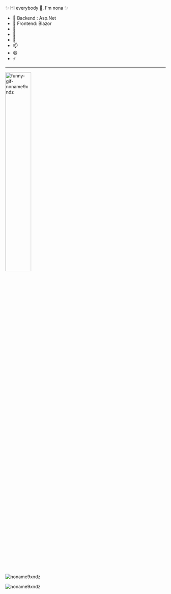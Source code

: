 ✨ Hi everybody 👋, I'm nona ✨
- 🔭 Backend : Asp.Net
- 🌱 Frontend: Blazor
- 👯 
- 🤔 
- 💬 
- 📫 
- 😄 
- ⚡ 


<hr>

<img src="https://raw.githubusercontent.com/trungquandev/trungquandev/main/images/trungquandev-gif-coding.gif" alt="funny-gif-noname9xndz" width="40%">

<p align="left"> <img src="https://komarev.com/ghpvc/?username=noname9xndz" alt="noname9xndz" /> </p>

<p align="left">  
  <img src="https://github-readme-stats.vercel.app/api?username=noname9xndz&show_icons=false" alt="noname9xndz" />
</p>

